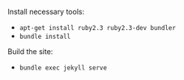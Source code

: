 Install necessary tools:

 - `apt-get install ruby2.3 ruby2.3-dev bundler`
 - `bundle install`

Build the site:

 - `bundle exec jekyll serve`

